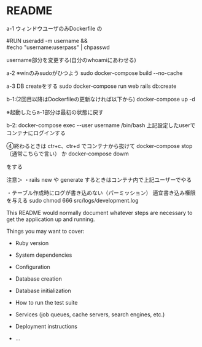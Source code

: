 # README

a-1
ウィンドウユーザのみDockerfile の

#RUN useradd -m username && \
#echo "username:userpass" | chpasswd

username部分を変更する(自分のwhoamiにあわせる)

a-2
※winのみsudoがひつよう
sudo docker-compose build --no-cache

a-3
DB createをする
sudo docker-compose run web rails db:create

b-1:(2回目以降はDockerfileの更新なければ以下から)
docker-compose up -d

※起動したらa-1部分は最初の状態に戻す

b-2:
docker-compose exec --user username /bin/bash
上記設定したuserでコンテナにログインする

④終わるときは ctr+c、ctr+d でコンテナから抜けて
docker-compose stop （通常こちらで言い）
か
docker-compose dowm

をする

注意＞
・rails new や generate するときはコンテナ内で上記ユーザーでやる

・テーブル作成時にログが書き込めない（パーミッション）
適宜書き込み権限を与える
sudo chmod 666 src/logs/development.log











This README would normally document whatever steps are necessary to get the
application up and running.

Things you may want to cover:

* Ruby version

* System dependencies

* Configuration

* Database creation

* Database initialization

* How to run the test suite

* Services (job queues, cache servers, search engines, etc.)

* Deployment instructions

* ...
